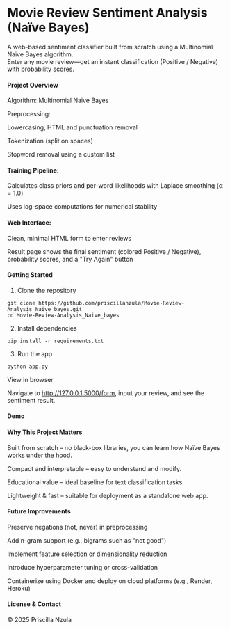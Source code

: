 # Movie Review Sentiment Analysis (Naïve Bayes)

A web-based sentiment classifier built from scratch using a Multinomial Naïve Bayes algorithm.  
Enter any movie review—get an instant classification (Positive / Negative) with probability scores.


#### Project Overview

Algorithm: Multinomial Naïve Bayes

Preprocessing:

Lowercasing, HTML and punctuation removal

Tokenization (split on spaces)

Stopword removal using a custom list

#### Training Pipeline:

Calculates class priors and per-word likelihoods with Laplace smoothing (α = 1.0)

Uses log-space computations for numerical stability

#### Web Interface:

Clean, minimal HTML form to enter reviews

Result page shows the final sentiment (colored Positive / Negative), probability scores, and a "Try Again" button



#### Getting Started

1. Clone the repository
```
git clone https://github.com/priscillanzula/Movie-Review-Analysis_Naive_bayes.git
cd Movie-Review-Analysis_Naive_bayes
```
2. Install dependencies
   
```
pip install -r requirements.txt
```

3. Run the app
```
python app.py
```

View in browser

Navigate to http://127.0.0.1:5000/form, input your review, and see the sentiment result.

#### Demo




#### Why This Project Matters

Built from scratch – no black-box libraries, you can learn how Naïve Bayes works under the hood.

Compact and interpretable – easy to understand and modify.

Educational value – ideal baseline for text classification tasks.

Lightweight & fast – suitable for deployment as a standalone web app.

#### Future Improvements

Preserve negations (not, never) in preprocessing

Add n-gram support (e.g., bigrams such as "not good")

Implement feature selection or dimensionality reduction

Introduce hyperparameter tuning or cross-validation

Containerize using Docker and deploy on cloud platforms (e.g., Render, Heroku)

#### License & Contact

© 2025 Priscilla Nzula 
